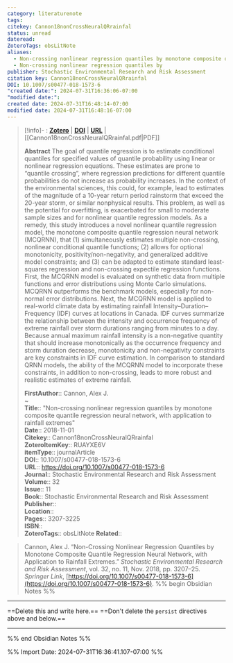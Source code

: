 ```yaml
---
category: literaturenote
tags: 
citekey: Cannon18nonCrossNeuralQRrainfal
status: unread
dateread: 
ZoteroTags: obsLitNote
aliases:
  - Non-crossing nonlinear regression quantiles by monotone composite quantile regression neural network, with application to rainfall extremes
  - Non-crossing nonlinear regression quantiles by
publisher: Stochastic Environmental Research and Risk Assessment
citation key: Cannon18nonCrossNeuralQRrainfal
DOI: 10.1007/s00477-018-1573-6
"created date:": 2024-07-31T16:36:06-07:00
"modified date:": 
created date: 2024-07-31T16:48:14-07:00
modified date: 2024-07-31T16:48:16-07:00
---
```


> [!info]- : [**Zotero**](zotero://select/library/items/RUAYXE6V)  | [**DOI**](https://doi.org/10.1007/s00477-018-1573-6)  | [**URL**](https://doi.org/10.1007/s00477-018-1573-6) | [[Cannon18nonCrossNeuralQRrainfal.pdf|PDF]]
>
> 
> **Abstract**
> The goal of quantile regression is to estimate conditional quantiles for specified values of quantile probability using linear or nonlinear regression equations. These estimates are prone to “quantile crossing”, where regression predictions for different quantile probabilities do not increase as probability increases. In the context of the environmental sciences, this could, for example, lead to estimates of the magnitude of a 10-year return period rainstorm that exceed the 20-year storm, or similar nonphysical results. This problem, as well as the potential for overfitting, is exacerbated for small to moderate sample sizes and for nonlinear quantile regression models. As a remedy, this study introduces a novel nonlinear quantile regression model, the monotone composite quantile regression neural network (MCQRNN), that (1) simultaneously estimates multiple non-crossing, nonlinear conditional quantile functions; (2) allows for optional monotonicity, positivity/non-negativity, and generalized additive model constraints; and (3) can be adapted to estimate standard least-squares regression and non-crossing expectile regression functions. First, the MCQRNN model is evaluated on synthetic data from multiple functions and error distributions using Monte Carlo simulations. MCQRNN outperforms the benchmark models, especially for non-normal error distributions. Next, the MCQRNN model is applied to real-world climate data by estimating rainfall Intensity–Duration–Frequency (IDF) curves at locations in Canada. IDF curves summarize the relationship between the intensity and occurrence frequency of extreme rainfall over storm durations ranging from minutes to a day. Because annual maximum rainfall intensity is a non-negative quantity that should increase monotonically as the occurrence frequency and storm duration decrease, monotonicity and non-negativity constraints are key constraints in IDF curve estimation. In comparison to standard QRNN models, the ability of the MCQRNN model to incorporate these constraints, in addition to non-crossing, leads to more robust and realistic estimates of extreme rainfall.
> 
> 
> **FirstAuthor**:: Cannon, Alex J.  
~    
> **Title**:: "Non-crossing nonlinear regression quantiles by monotone composite quantile regression neural network, with application to rainfall extremes"  
> **Date**:: 2018-11-01  
> **Citekey**:: Cannon18nonCrossNeuralQRrainfal  
> **ZoteroItemKey**:: RUAYXE6V  
> **itemType**:: journalArticle  
> **DOI**:: 10.1007/s00477-018-1573-6  
> **URL**:: https://doi.org/10.1007/s00477-018-1573-6  
> **Journal**:: Stochastic Environmental Research and Risk Assessment  
> **Volume**:: 32  
> **Issue**:: 11  
> **Book**:: Stochastic Environmental Research and Risk Assessment  
> **Publisher**::   
> **Location**::    
> **Pages**:: 3207-3225  
> **ISBN**::   
> **ZoteroTags**:: obsLitNote
> **Related**:: 

> Cannon, Alex J. “Non-Crossing Nonlinear Regression Quantiles by Monotone Composite Quantile Regression Neural Network, with Application to Rainfall Extremes.” _Stochastic Environmental Research and Risk Assessment_, vol. 32, no. 11, Nov. 2018, pp. 3207–25. _Springer Link_, [https://doi.org/10.1007/s00477-018-1573-6](https://doi.org/10.1007/s00477-018-1573-6).
%% begin Obsidian Notes %%
___
==Delete this and write here.==
==Don't delete the `persist` directives above and below.==
___
%% end Obsidian Notes %%



%% Import Date: 2024-07-31T16:36:41.107-07:00 %%
